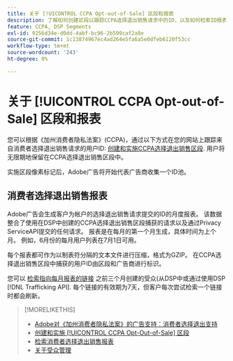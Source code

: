 ```yaml
---
title: 关于 [!UICONTROL CCPA Opt-out-of-Sale] 区段和报表
description: 了解如何创建区段以跟踪CCPA选择退出销售请求中的ID，以及如何检索ID报表。
feature: CCPA, DSP Segments
exl-id: 9256d34e-d0dd-4abf-bc96-2b599caf2a8e
source-git-commit: 1c13874967ec4ad264e5fa6a5e0dfeb6120f53cc
workflow-type: tm+mt
source-wordcount: '243'
ht-degree: 0%

---
```


# 关于 [!UICONTROL CCPA Opt-out-of-Sale] 区段和报表

您可以根据《加州消费者隐私法案》(CCPA)，通过以下方式在您的网站上跟踪来自消费者选择退出销售请求的用户ID: [创建和实施CCPA选择退出销售区段](ccpa-opt-out-segment-create.md). 用户将无限期地保留在CCPA选择退出销售区段中。

实施区段像素标记后，Adobe广告将开始代表广告商收集一个ID池。

## 消费者选择退出销售报表

Adobe广告会生成客户为帐户的选择退出销售请求提交的ID的月度报表。 该数据整合了使用在DSP中创建的CCPA选择退出销售区段捕获的请求以及通过Privacy ServiceAPI提交的任何请求。  报表是在每月的第一个月生成，具体时间为上个月。 例如，6月份的每月用户列表在7月1日可用。

每个报表都可作为以制表符分隔的文本文件进行压缩，格式为GZIP。 在CCPA选择退出销售区段中捕获的用户ID由区段和广告商进行标识。

您可以 [检索指向每月报表的链接](ccpa-opt-out-segment-report-retrieve.md) 之前三个月创建的受众(从DSP中或通过使用DSP [!DNL Trafficking API]. 每个链接的有效期为7天，但客户每次尝试检索一个链接时都会刷新。

>[!MORELIKETHIS]
>
>* [Adobe对《加州消费者隐私法案》的广告支持：消费者选择退出支持](/help/privacy/ccpa-opt-out-of-sale.md)
>* [创建和实施 [!UICONTROL CCPA Opt-Out-of-Sale] 区段](ccpa-opt-out-segment-create.md)
>* [检索消费者选择退出销售报表](ccpa-opt-out-segment-report-retrieve.md)
>* [关于受众管理](audience-about.md)


